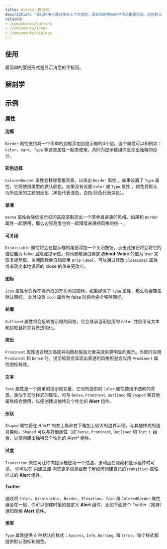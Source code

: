 ```yaml
---
title: Alerts（提示框）
description: "该组件用于通过使用上下文类型，图标和颜色向用户传达重要信息。这些默认类型有4种变化：`Success`、`Info`、`Warning` 和 `Error`。默认图标有助于表示每种类型所描述的不同动作。也可以自定义提示框的许多部分，例如 `Border` 、`Icon` 和 `Color` 等，也可以自定义以适应绝大多数情况。"
related:
- /components/buttons
- /components/icons
- /components/dialogs
---
```


## 使用

最简单的警报形式是显示消息的平板纸。

<alerts-usage></alerts-usage>

## 解剖学

## 示例

### 属性

#### 边框

`Border` 属性支持将一个简单的边框添加到提示框的4个边。这个属性可以和例如： `Color`、`Dark`、`Type` 等这些属性一起来使用，共同为提示框组件呈现出独特的设计。

<masa-example file="Examples.alerts.Border"></masa-example>

#### 彩色边框

`ColoredBorder` 属性会移除警报背景，以突出 `Border` 属性 。如果设置了 `Type` 属性，它将使用类型的默认颜色。如果没有设置 `Color` 或 `Type` 属性
，颜色将默认为所应用的主题的反色（黑色代表浅色，白色/灰色代表深色）。

<masa-example file="Examples.alerts.ColoredBorder"></masa-example>

#### 紧凑

`Dense` 属性会降低提示框的高度来制造出一个简单且紧凑的风格。如果和 `Border` 属性一起使用，那么边界高度也会一起降低来保持风格的统一。

<masa-example file="Examples.alerts.Dense"></masa-example>

#### 可关闭

`Dismissible` 属性将会在提示框的尾部添加一个关闭按钮。点击此按钮将会将它的值设置为 false 且隐藏提示框。你也能够通过绑定 **@bind-Value** 的值为 true 来恢复提示框。关闭图标会自动应用
`aria-label`，可以通过修改 `CloseLabel` 属性或者改变本地设置的 close 的值来更改它。

<masa-example file="Examples.alerts.Dismissible"></masa-example>

#### 图标

`Icon` 属性允许你在提示框的开头添加图标。如果提供了 `Type` 属性，那么将会覆盖默认图标。 此外设置 `Icon` 属性为 false 时将会完全移除图标。

<masa-example file="Examples.alerts.Icon"></masa-example>

#### 轮廓

`Outlined` 属性将会反转提示框的风格，它会继承当前应用的 `Color` 并应用与文本和边框且将其背景透明化。

<masa-example file="Examples.alerts.Outlined"></masa-example>

#### 突出

`Prominent` 属性通过增加高度并向图标施加光晕来提供更明显的提示。当同时应用 `Prominent` 和 `Dense` 时，提示框将会呈现出普通的风格但是会应用 `Prominent` 属性图标特效。

<masa-example file="Examples.alerts.Prominent"></masa-example>

#### 文本

`Text` 属性是一个简单的提示框变量，它对所提供的 `Color` 属性使用不透明的背景。类似于其他样式的属性，可与 `Dense`, `Prominent`, `Outlined`  和  `Shaped`
等其他属性结合使用，以便创建出独特又个性化的 **Alert** 组件。

<masa-example file="Examples.alerts.Text"></masa-example>

#### 形状

`Shaped` 属性将在 *Alert** 的左上角和右下角加上较大的边界半径。与其他样式的道具类似，`Shaped` 可以与其他属性（如 `Dense`, `Prominent`, `Outlined` 和 `Text` ）组合，以便创建出独特又个性化的 *Alert** 组件。

<masa-example file="Examples.alerts.Shaped"></masa-example>

#### 过度

`Transition` 属性可让你向提示框应用一个过渡，该动画在隐藏和显示组件时可见。 你可以在 [内建过渡](/stylesandanimations/transitions) 浏览更多信息或者了解如何创建自己的`Transition` 属性样式的 **Alert** 组件。

<masa-example file="Examples.alerts.Transition"></masa-example>

#### Twitter

通过将 `Color`、`Dismissible`、`Border`、`Elevation`、`Icon` 和 `ColoredBorder` 属性组合在一起，你可以创建时髦的自定义 **Alert** 组件，比如下面这个 Twitter（推特）通知风格 **Alert** 组件。

<masa-example file="Examples.alerts.Twitter"></masa-example>

#### 类型

`Type` 属性提供 4 种默认的样式：`Success`, `Info`, `Warning`, 和 `Error`。每个样式都提供默认图标和颜色。

<masa-example file="Examples.alerts.Type"></masa-example>
